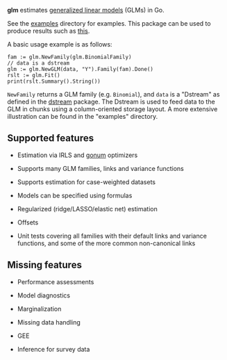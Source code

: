 __glm__ estimates [generalized linear models](https://en.wikipedia.org/wiki/Generalized_linear_model) (GLMs) in Go.

See the [examples](http://github.com/kshedden/statmodel/tree/master/glm/examples)
directory for examples.  This package can be used to produce results such as
[this](http://github.com/kshedden/statmodel/tree/master/glm/examples/nhanes/nhanes.md).

A basic usage example is as follows:

```
fam := glm.NewFamily(glm.BinomialFamily)
// data is a dstream
glm := glm.NewGLM(data, "Y").Family(fam).Done()
rslt := glm.Fit()
print(rslt.Summary().String())
```

`NewFamily` returns a GLM family (e.g. `Binomial`), and `data` is a
"Dstream" as defined in the
[dstream](http://github.com/kshedden/dstream)
package.  The Dstream is used to feed data to the GLM in chunks
using a column-oriented storage layout.  A more extensive illustration
can be found in the "examples" directory.


Supported features
------------------

* Estimation via IRLS and [gonum](http://github.com/gonum) optimizers

* Supports many GLM families, links and variance functions

* Supports estimation for case-weighted datasets

* Models can be specified using formulas

* Regularized (ridge/LASSO/elastic net) estimation

* Offsets

* Unit tests covering all families with their default links and
  variance functions, and some of the more common non-canonical links


Missing features
----------------

* Performance assessments

* Model diagnostics

* Marginalization

* Missing data handling

* GEE

* Inference for survey data
